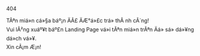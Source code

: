 404

TÃªn miá»n cá»§a báº¡n ÄÃ£ ÄÆ°á»£c trá» thÃ nh cÃ´ng!  
Vui lÃ²ng xuáº¥t báº£n Landing Page vá»i tÃªn miá»n trÃªn Äá» sá»­ dá»¥ng dá»ch vá»¥.  
Xin cÃ¡m Æ¡n!